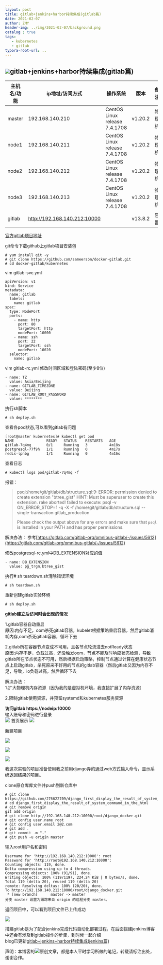 ```yaml
---
layout: post
title: gitlab+jenkins+harbor持续集成(gitlab篇)
date: 2021-02-07
author: ZMY
header-img: ../img/2021-02-07/background.png
catalog : true
tags:
   - kubernetes
   - gitlab
typora-root-url: ..
---
```


## <img class="original" src='/img/original.png'>gitlab+jenkins+harbor持续集成(gitlab篇)

| 主机名/功能 | ip地址/访问方式              | 操作系统                      | 版本    | 备注   |
| ----------- | ---------------------------- | ----------------------------- | ------- | ------ |
| master      | 192.168.140.210              | CentOS Linux release 7.4.1708 | v1.20.2 | 物理机 |
| node1       | 192.168.140.211              | CentOS Linux release 7.4.1708 | v1.20.2 | 物理机 |
| node2       | 192.168.140.212              | CentOS Linux release 7.4.1708 | v1.20.2 | 物理机 |
| node3       | 192.168.140.213              | CentOS Linux release 7.4.1708 | v1.20.2 | 物理机 |
| gitlab      | http://192.168.140.212:10000 |                               | v13.8.2 | 容器   |

[官方gitlab项目地址](https://github.com/sameersbn/docker-gitlab)

git命令下载github上gitlab项目安装包

```
# yum install git -y
# git clone https://github.com/sameersbn/docker-gitlab.git
# cd docker-gitlab/kubernetes
```

vim gitlab-svc.yml

```
apiVersion: v1
kind: Service
metadata:
  name: gitlab
  labels:
    name: gitlab
spec:
  type: NodePort
  ports:
    - name: http
      port: 80
      targetPort: http
      nodePort: 10000
    - name: ssh
      port: 22
      targetPort: ssh
      nodePort: 10020
  selector:
    name: gitlab
```

vim gitlab-rc.yml 修改时间区域和登陆密码(至少8位)

```
- name: TZ
  value: Asia/Beijing
- name: GITLAB_TIMEZONE
  value: Beijing
- name: GITLAB_ROOT_PASSWORD
  value: ********

```

执行sh脚本

```
# sh deploy.sh
```

查看各pod状态,可以看到gitlab有问题

```
[root@master kubernetes]# kubectl get pod
NAME               READY   STATUS    RESTARTS   AGE
gitlab-7q4mq       0/1     Running   3          4m18s
postgresql-77f9h   1/1     Running   0          4m17s
redis-lpnbg        1/1     Running   0          4m16s
```

查看日志

```
# kubectl logs pod/gitlab-7q4mq -f
```

报错：

>psql:/home/git/gitlab/db/structure.sql:9: ERROR:  permission denied to create extension "btree_gist"
>HINT:  Must be superuser to create this extension.
>rake aborted!
>failed to execute:
>psql -v ON_ERROR_STOP=1 -q -X -f /home/git/gitlab/db/structure.sql --single-transaction gitlab_production
>
>Please check the output above for any errors and make sure that `psql` is installed in your PATH and has proper permissions.

解决办法：
参考[https://gitlab.com/gitlab-org/omnibus-gitlab/-/issues/5612](https://gitlab.com/gitlab-org/omnibus-gitlab/-/issues/5612)

修改postgresql-rc.yml中DB_EXTENSION对应的值

```
- name: DB_EXTENSION
  value: pg_trgm,btree_gist
```

执行# sh teardown.sh清除错误环境

```
# sh teardown.sh
```

重新创建gitlab实验环境

```
# sh deploy.sh
```

**gitlab建立后访问时会出现的情况**

1.gitlab容器自动重启    
原因:内存不足，oom杀死gitlab容器，kubelet根据策略重启容器，然后gitlab消耗内存,oom杀死gitlab容器，循环下去 

2.gitlab所在容器节点变成不可用，且各节点轮流进去notReady状态    
原因:内存不足，负载过高，还没触发oom，节点不能及时响应状态检测，导致gitlab所在节点状态不可用，然后根据启动策略，控制节点通过计算在健康状态节点上启动gitlab，杀死原来不好用的节点的gitlab容器（然后gitlab又因为内存不足，导致，io负载过高，然后循环下去

解决办法：  
1.扩大物理机内存资源（因为我的是虚拟机环境，我直接扩展了内存资源）

2.限制gitlab使用资源，并预留systemd和kubernetes服务资源

**访问gitlab https://nodeip:10000**  
输入账号和密码进行登录  
![](/img/2021-02-07/1.png)
首页展示
![](/img/2021-02-07/2.png)

新建项目

![](/img/2021-02-07/3.png)

![](/img/2021-02-07/4.png)

![](/img/2021-02-07/5.png)





我这次实验的项目准备使用我之前用django弄的通过web方式输入命令，显示系统返回结果的项目。

clone原仓库库文件并push到新仓库中

```
# git clone https://github.com/276622709/django_first_display_the_result_of_system_command_in_the_html.git
# cd django_first_display_the_result_of_system_command_in_the_html
# git remove origin
git add origin
# git clone http://192.168.140.212:10000/root/django_docker.git
# git config user.name root
# git config user.email 2@2.com
# git add .
# git commit -m "."
# git push -u origin master
```

输入root用户名和密码

```
Username for 'http://192.168.140.212:10000': root
Password for 'http://root@192.168.140.212:10000': 
Counting objects: 119, done.
Delta compression using up to 4 threads.
Compressing objects: 100% (91/91), done.
Writing objects: 100% (119/119), 224.24 KiB | 0 bytes/s, done.
Total 119 (delta 20), reused 119 (delta 20)
remote: Resolving deltas: 100% (20/20), done.
To http://192.168.140.212:10000/root/django_docker.git
 * [new branch]      master -> master
分支 master 设置为跟踪来自 origin 的远程分支 master。
```

返回项目中，可以看到项目文件已上传成功

![](/img/2021-02-07/6.png)





搭建gitlab是为了配合jenkins完成代码自动化部署过程，在后面搭建jenkins博客中还会有涉及到gitlab操作的步骤，到时候一起介绍  
blog已更新[gitlab+jenkins+harbor持续集成(jenkins篇)](https://276622709.github.io/2021/02/15/k8s%E9%83%A8%E7%BD%B2jenkins%E4%B8%8Egitlab%E5%AE%9E%E7%8E%B0%E8%87%AA%E5%8A%A8%E5%8C%96%E9%83%A8%E7%BD%B2/)



声明：本博客的<img class="original" src='/img/original.png'>原创文章，都是本人平时学习所做的笔记，转载请标注出处，谢谢合作。
